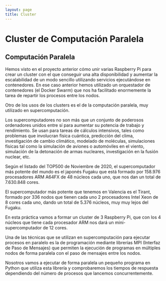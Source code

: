 ```yaml
---
layout: page
title: Cluster
---
```

# Cluster de Computación Paralela

## Computación Paralela
Hemos visto en el proyecto anterior cómo unir varias Raspberry Pi para crear un cluster con el que conseguir una alta disponibilidad y aumentar la escalabilidad de un modo sencillo utilizando servicios ejecutándose en contenedores. En ese caso anterior hemos utilizado un orquestador de contenedores (el Docker Swarm) que nos ha facilitado enormemente la tarea de repartir los procesos entre los nodos.

Otro de los usos de los clusters es el de la computación paralela, muy utilizado en supercomputación.

Los supercomputadores no son más que un conjunto de poderosos ordenadores unidos entre sí para aumentar su potencia de trabajo y rendimiento. Se usan para tareas de cálculos intensivos, tales como problemas que involucran física cuántica, predicción del clima, investigación de cambio climático, modelado de moléculas, simulaciones físicas tal como la simulación de aviones o automóviles en el viento, simulación de la detonación de armas nucleares, investigación en la fusión nuclear, etc.

Según el listado del TOP500 de Noviembre de 2020, el supercomputador más potente del mundo es el japonés Fugaku que está formado por 158.976 procesadores ARM A64FX de 48 núcleos cada uno, que nos dan un total de 7.630.848 cores.

El supercomputador más potente que tenemos en Valencia es el Tirant, formado por 336 nodos que tienen cada uno 2 procesadores Intel Xeon de 8 cores cada uno, dando un total de 5.376 núcleos, muy muy lejos del Fugaku.

En esta práctica vamos a formar un cluster de 3 Raspberry Pi, que con los 4 núcleos que tiene cada procesador ARM nos dará un mini-supercomputador de 12 cores.

Una de las técnicas que se utilizan en supercomputación para ejecutar procesos en paralelo es la de programación mediante librerías MPI (Interfaz de Paso de Mensajes) que permiten la ejecución de programas en múltiples nodos de forma paralela con el paso de mensajes entre los nodos.

Nosotros vamos a ejecutar de forma paralela un pequeño programa en Python que utiliza esta librería y comprobaremos los tiempos de respuesta dependiendo del número de procesos que lancemos concurrentemente.

